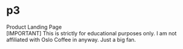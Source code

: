 # p3
Product Landing Page <br>
[IMPORTANT] This is strictly for educational purposes only. I am not affiliated with Oslo Coffee in anyway. Just a big fan.
